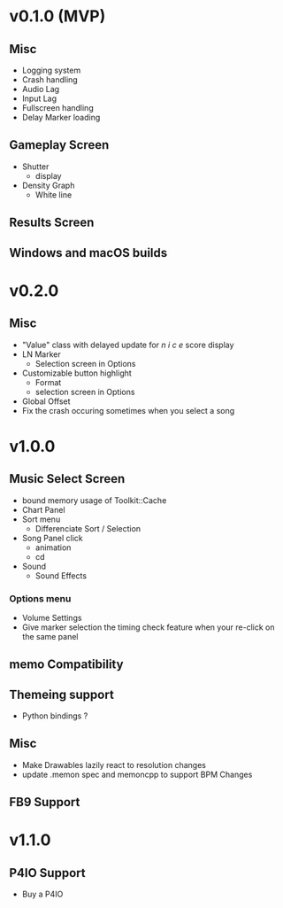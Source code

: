 # v0.1.0 (MVP)
## Misc
- Logging system
- Crash handling
- Audio Lag
- Input Lag
- Fullscreen handling
- Delay Marker loading

## Gameplay Screen
- Shutter
    - display
- Density Graph
    - White line

## Results Screen

## Windows and macOS builds

# v0.2.0
## Misc
- "Value" class with delayed update for *n i c e* score display
- LN Marker
    - Selection screen in Options
- Customizable button highlight
    - Format
    - selection screen in Options
- Global Offset
- Fix the crash occuring sometimes when you select a song

# v1.0.0
## Music Select Screen
- bound memory usage of Toolkit::Cache
- Chart Panel
- Sort menu
    - Differenciate Sort / Selection
- Song Panel click
    - animation
    - cd
- Sound
    - Sound Effects
### Options menu
- Volume Settings
- Give marker selection the timing check feature when your re-click on the same panel
    
## memo Compatibility

## Themeing support
- Python bindings ?

## Misc
- Make Drawables lazily react to resolution changes
- update .memon spec and memoncpp to support BPM Changes

## FB9 Support

# v1.1.0
## P4IO Support
- Buy a P4IO